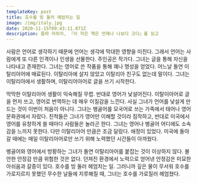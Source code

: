 ```yaml
---
templateKey: post
title: 호수를 빙 둘러 헤엄치는 일
image: /img/italy.jpg
date: 2020-11-15T09:43:11.871Z
description: 줌파 라히리, 『이 작은 책은 언제나 나보다 크다』를 읽고
---
```

사람은 언어로 생각하기 때문에 언어는 생각에 막대한 영향을 미친다. 그래서 언어는 사람에게 또 다른 인격이나 인생을 선물한다. 주인공은 작가다. 그녀는 글을 통해 자신을 나타내고 존재한다.  그녀는 영어로 쓴 작품을 통해 꽤나 명성을 얻었다.  어느날 돌연 이탈리아어에 매료된다. 이탈리아에 살지 않았고 이탈리아 친구도 없는데 말이다. 그녀는 이탈리아에서 생활하며, 이탈리어아어로 글을 쓰기 시작한다.

막막한 이탈리아어 생활이 익숙해질 무렵. 반대로 영어가 낯설어진다. 이탈이아어로 글을 먼저 쓰고, 영어로 번역하는 데 매우 이질감을 느낀다. 사실 그녀가 언어를 낯설게 만드는 것이 이번이 처음이 아니다. 그녀는 뱅골어를 모국어로 쓰는 가족에서 태어나 영어문화권에서 자랐다. 친척들은 그녀가 영어만 이해할 것이라 짐작하고, 반대로 미국에서 영어를 유창하게 쓸 때마다 사람들은 놀라곤 한다. 그녀는 영어나 벵골어 어디에도 소속감을 느끼지 못한다.  다만 이탈리아어 만큼은 조금 달랐다. 애정이 있었다. 미국에 돌아갈 때에는 매일 이탈리아어로만 쓰기 위해 노력했던 시간들이 아까웠다. 

벵골어와 영어에서 방황하는 그녀가 돌연 이탈리아어를 붙잡는 것이 이상하지 않다. 불안한 안정감 만큼 위험한 것은 없다. 던져진 환경에서 노력으로 얻어낸 안정감은 미묘한 아쉬움과 갈증이 있다. 호수를 빙 둘러 헤엄치는 일. 그러니까 깊은 물이 무서워 호수를 가로지르지 못했던 무수한 날들에 지루해질 때, 그녀는 호수를 가로질러 헤엄쳤다. 
